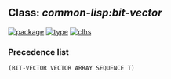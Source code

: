 ## Class: ***common-lisp:bit-vector***
[![package](https://img.shields.io/badge/Package-COMMON--LISP-5f9ea0.svg?style=social&colorA=999999)](../) [![type](https://img.shields.io/badge/Type-Class-5f9ea0.svg?style=social&colorA=999999)](../#class) [![clhs](https://img.shields.io/badge/CLHS-BIT--VECTOR-5f9ea0.svg?style=social&colorA=999999)](http://www.lispworks.com/documentation/HyperSpec/Body/t_bt_vec.htm) 
### Precedence list
```
(BIT-VECTOR VECTOR ARRAY SEQUENCE T)
```
